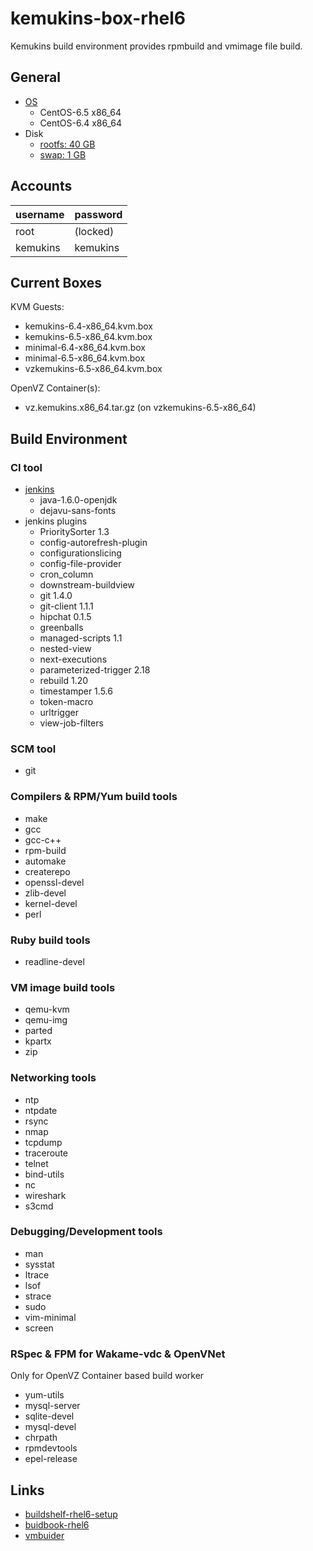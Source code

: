 kemukins-box-rhel6
==================

Kemukins build environment provides rpmbuild and vmimage file build.

General
-------

+ [OS](vmbuilder.conf#L5-L6)
  + CentOS-6.5 x86_64
  + CentOS-6.4 x86_64
+ Disk
  + [rootfs: 40 GB](vmbuilder.conf.d/disk.conf#L1)
  + [swap: 1 GB](vmbuilder.conf.d/disk.conf#L2)

Accounts
--------

| username | password |
|:---------|:---------|
| root     | (locked) |
| kemukins | kemukins |

Current Boxes
-------------

KVM Guests:

+ kemukins-6.4-x86_64.kvm.box
+ kemukins-6.5-x86_64.kvm.box
+ minimal-6.4-x86_64.kvm.box
+ minimal-6.5-x86_64.kvm.box
+ vzkemukins-6.5-x86_64.kvm.box

OpenVZ Container(s):

+ vz.kemukins.x86_64.tar.gz (on vzkemukins-6.5-x86_64)

Build Environment
-----------------

### CI tool

+ [jenkins](http://jenkins-ci.org/)
   + java-1.6.0-openjdk
   + dejavu-sans-fonts
+ jenkins plugins
   + PrioritySorter 1.3
   + config-autorefresh-plugin
   + configurationslicing
   + config-file-provider
   + cron_column
   + downstream-buildview
   + git        1.4.0
   + git-client 1.1.1
   + hipchat 0.1.5
   + greenballs
   + managed-scripts 1.1
   + nested-view
   + next-executions
   + parameterized-trigger 2.18
   + rebuild 1.20
   + timestamper 1.5.6
   + token-macro
   + urltrigger
   + view-job-filters

### SCM tool

+ git

### Compilers &amp; RPM/Yum build tools

+ make
+ gcc
+ gcc-c++
+ rpm-build
+ automake
+ createrepo
+ openssl-devel
+ zlib-devel
+ kernel-devel
+ perl

### Ruby build tools

+ readline-devel

### VM image build tools

+ qemu-kvm
+ qemu-img
+ parted
+ kpartx
+ zip

### Networking tools

+ ntp
+ ntpdate
+ rsync
+ nmap
+ tcpdump
+ traceroute
+ telnet
+ bind-utils
+ nc
+ wireshark
+ s3cmd

### Debugging/Development tools

+ man
+ sysstat
+ ltrace
+ lsof
+ strace
+ sudo
+ vim-minimal
+ screen

### RSpec &amp; FPM for Wakame-vdc &amp; OpenVNet

Only for OpenVZ Container based build worker

+ yum-utils
+ mysql-server
+ sqlite-devel
+ mysql-devel
+ chrpath
+ rpmdevtools
+ epel-release

Links
-----

+ [buildshelf-rhel6-setup](https://github.com/hansode/buildshelf-rhel6-setup)
+ [buidbook-rhel6](https://github.com/hansode/buildbook-rhel6)
+ [vmbuider](https://github.com/hansode/vmbuilder)
